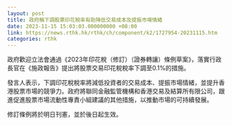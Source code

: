 ```yaml
---
layout: post
title: 政府稱下調股票印花稅率有助降低交易成本及提振市場情緒
date: 2023-11-15 15:03:03.000000000 +08:00
link: https://news.rthk.hk/rthk/ch/component/k2/1727954-20231115.htm
categories: rthk
---
```


政府歡迎立法會通過《2023年印花稅（修訂）（證券轉讓）條例草案》，落實行政長官在《施政報告》提出將股票交易印花稅稅率下調至0.1%的措施。

發言人表示，下調印花稅稅率將減低投資者的交易成本、提振市場情緒，並提升香港股票市場的競爭力。政府將聯同金融監管機構和香港交易及結算所有限公司，跟進促進股票市場流動性專責小組建議的其他措施，以推動市場的可持續發展。

修訂條例將於明日刊憲，並於後日起生效。
